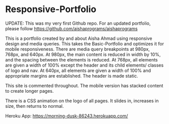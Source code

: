 # Responsive-Portfolio
UPDATE: This was my very first Github repo. For an updated portfolio, please follow https://github.com/aishaprograms/aishaprograms

This is a portfolio created by and about Aisha Ahmad using responsive design and media queries.
This takes the Basic-Portfolio and optimizes it for mobile responsiveness. There are media query breakpoints at 980px, 768px, and 640px. 
At 980px, the main content is reduced in width by 10%, and the spacing between the elements is reduced.
At 768px, all elements are given a width of 100% except the header and its child elements/ classes of logo and nav.
At 640px, all elements are given a width of 100% and appropriate margins are established. The header is made static.

This site is commented throughout. The mobile version has stacked content to create longer pages. 

There is a CSS animation on the logo of all pages. It slides in, increases in size, then returns to normal.

Heroku App: https://morning-dusk-86243.herokuapp.com/
